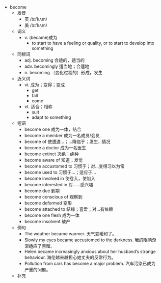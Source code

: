 - become
  - 发音
    - 英 /bɪ'kʌm/
    - 美 /bɪ'kʌm/
  - 词义
    - v. (became)成为
      - to start to have a feeling or quality, or to start to develop into something
  - 同根词
    - adj. becoming 合适的，适当的
    - adv. becomingly 适当地；合适地
    - n. becoming （变化过程的）形成，发生
  - 近义词
    - vi. 成为；变得；变成
      - get
      - fall
      - come
    - vt. 适合；相称
      - suit
      - adapt to something
  - 短语
    - become one 成为一体，结合
    - become a member 成为一名成员/会员
    - become of 使遭遇…；…降临于；发生…情况
    - become a doctor 成为一名医生
    - become extinct 灭绝；绝种
    - become aware of 知道；发觉
    - become accustomed to 习惯于；对…变得习以为常
    - become used to 习惯于…；适应于…
    - become involved in 使卷入，使陷入
    - become interested in 对……感兴趣
    - become due 到期
    - become conscious of 观察到
    - become deformed 变形
    - become attached to 结缘；喜爱；对…有依赖
    - become one flesh 成为一体
    - become insolvent 破产
  - 例句
    - The weather became warmer. 天气变暖和了。
    - Slowly my eyes became accustomed to the darkness. 我的眼睛渐渐适应了黑暗。
    - Helen became increasingly anxious about her husband’s strange behaviour. 海伦越来越担心她丈夫的反常行为。
    - Pollution from cars has become a major problem. 汽车污染已成为严重的问题。
  - 补充